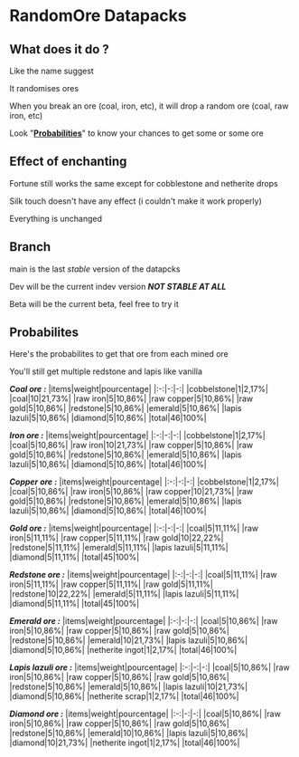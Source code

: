 # RandomOre Datapacks
## What does it do ?
Like the name suggest

It randomises ores

When you break an ore (coal, iron, etc), it will drop a random ore (coal, raw iron, etc)

Look "[**Probabilities**](https://github.com/FirefoxyleGibus/RandomOre#probabilites)" to know your chances to get some or some ore

## Effect of enchanting
Fortune still works the same except for cobblestone and netherite drops

Silk touch doesn't have any effect (i couldn't make it work properly)

Everything is unchanged

## Branch
main is the last *stable* version of the datapcks

Dev will be the current indev version ***NOT STABLE AT ALL***

Beta will be the current beta, feel free to try it

## Probabilites
Here's the probabilites to get that ore from each mined ore

You'll still get multiple redstone and lapis like vanilla

***Coal ore :***
|items|weight|pourcentage|
|:-:|-:|-:|
|cobbelstone|1|2,17%|
|coal|10|21,73%|
|raw iron|5|10,86%|
|raw copper|5|10,86%|
|raw gold|5|10,86%|
|redstone|5|10,86%|
|emerald|5|10,86%|
|lapis lazuli|5|10,86%|
|diamond|5|10,86%|
|total|46|100%|

***Iron ore :***
|items|weight|pourcentage|
|:-:|-:|-:|
|cobbelstone|1|2,17%|
|coal|5|10,86%|
|raw iron|10|21,73%|
|raw copper|5|10,86%|
|raw gold|5|10,86%|
|redstone|5|10,86%|
|emerald|5|10,86%|
|lapis lazuli|5|10,86%|
|diamond|5|10,86%|
|total|46|100%|

***Copper ore :***
|items|weight|pourcentage|
|:-:|-:|-:|
|cobbelstone|1|2,17%|
|coal|5|10,86%|
|raw iron|5|10,86%|
|raw copper|10|21,73%|
|raw gold|5|10,86%|
|redstone|5|10,86%|
|emerald|5|10,86%|
|lapis lazuli|5|10,86%|
|diamond|5|10,86%|
|total|46|100%|

***Gold ore :***
|items|weight|pourcentage|
|:-:|-:|-:|
|coal|5|11,11%|
|raw iron|5|11,11%|
|raw copper|5|11,11%|
|raw gold|10|22,22%|
|redstone|5|11,11%|
|emerald|5|11,11%|
|lapis lazuli|5|11,11%|
|diamond|5|11,11%|
|total|45|100%|

***Redstone ore :***
|items|weight|pourcentage|
|:-:|-:|-:|
|coal|5|11,11%|
|raw iron|5|11,11%|
|raw copper|5|11,11%|
|raw gold|5|11,11%|
|redstone|10|22,22%|
|emerald|5|11,11%|
|lapis lazuli|5|11,11%|
|diamond|5|11,11%|
|total|45|100%|

***Emerald ore :***
|items|weight|pourcentage|
|:-:|-:|-:|
|coal|5|10,86%|
|raw iron|5|10,86%|
|raw copper|5|10,86%|
|raw gold|5|10,86%|
|redstone|5|10,86%|
|emerald|10|21,73%|
|lapis lazuli|5|10,86%|
|diamond|5|10,86%|
|netherite ingot|1|2,17%|
|total|46|100%|

***Lapis lazuli ore :***
|items|weight|pourcentage|
|:-:|-:|-:|
|coal|5|10,86%|
|raw iron|5|10,86%|
|raw copper|5|10,86%|
|raw gold|5|10,86%|
|redstone|5|10,86%|
|emerald|5|10,86%|
|lapis lazuli|10|21,73%|
|diamond|5|10,86%|
|netherite scrap|1|2,17%|
|total|46|100%|

***Diamond ore :***
|items|weight|pourcentage|
|:-:|-:|-:|
|coal|5|10,86%|
|raw iron|5|10,86%|
|raw copper|5|10,86%|
|raw gold|5|10,86%|
|redstone|5|10,86%|
|emerald|10|10,86%|
|lapis lazuli|5|10,86%|
|diamond|10|21,73%|
|netherite ingot|1|2,17%|
|total|46|100%|

